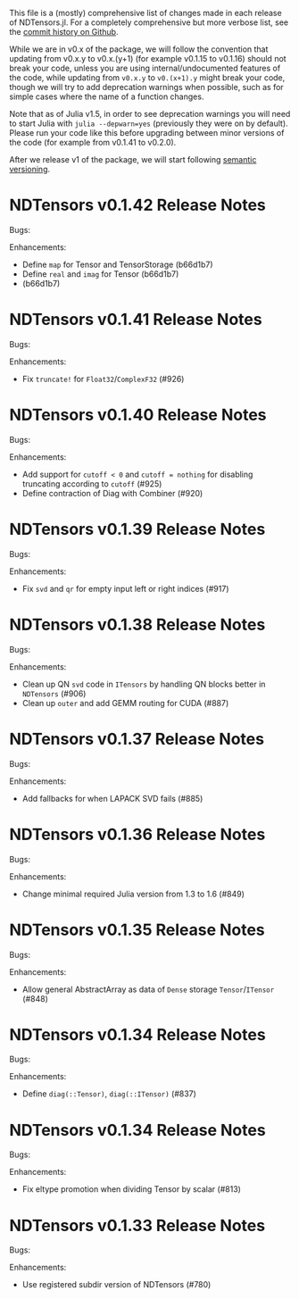 This file is a (mostly) comprehensive list of changes made in each release of NDTensors.jl. For a completely comprehensive but more verbose list, see the [commit history on Github](https://github.com/ITensor/ITensors.jl/commits/main/NDTensors).

While we are in v0.x of the package, we will follow the convention that updating from v0.x.y to v0.x.(y+1) (for example v0.1.15 to v0.1.16) should not break your code, unless you are using internal/undocumented features of the code, while updating from `v0.x.y` to `v0.(x+1).y` might break your code, though we will try to add deprecation warnings when possible, such as for simple cases where the name of a function changes.

Note that as of Julia v1.5, in order to see deprecation warnings you will need to start Julia with `julia --depwarn=yes` (previously they were on by default). Please run your code like this before upgrading between minor versions of the code (for example from v0.1.41 to v0.2.0).

After we release v1 of the package, we will start following [semantic versioning](https://semver.org).

NDTensors v0.1.42 Release Notes
===============================

Bugs:

Enhancements:

- Define `map` for Tensor and TensorStorage (b66d1b7)
- Define `real` and `imag` for Tensor (b66d1b7)
-  (b66d1b7)

NDTensors v0.1.41 Release Notes
===============================

Bugs:

Enhancements:

- Fix `truncate!` for `Float32`/`ComplexF32` (#926)

NDTensors v0.1.40 Release Notes
===============================

Bugs:

Enhancements:

- Add support for `cutoff < 0` and `cutoff = nothing` for disabling truncating according to `cutoff` (#925)
- Define contraction of Diag with Combiner (#920)

NDTensors v0.1.39 Release Notes
===============================

Bugs:

Enhancements:

- Fix `svd` and `qr` for empty input left or right indices (#917)

NDTensors v0.1.38 Release Notes
===============================

Bugs:

Enhancements:

- Clean up QN `svd` code in `ITensors` by handling QN blocks better in `NDTensors` (#906)
- Clean up `outer` and add GEMM routing for CUDA (#887)

NDTensors v0.1.37 Release Notes
===============================

Bugs:

Enhancements:

- Add fallbacks for when LAPACK SVD fails (#885)

NDTensors v0.1.36 Release Notes
===============================

Bugs:

Enhancements:

- Change minimal required Julia version from 1.3 to 1.6 (#849)

NDTensors v0.1.35 Release Notes
===============================

Bugs:

Enhancements:

- Allow general AbstractArray as data of `Dense` storage `Tensor`/`ITensor` (#848)

NDTensors v0.1.34 Release Notes
===============================

Bugs:

Enhancements:

- Define `diag(::Tensor)`, `diag(::ITensor)` (#837) 

NDTensors v0.1.34 Release Notes
===============================

Bugs:

Enhancements:

- Fix eltype promotion when dividing Tensor by scalar (#813)

NDTensors v0.1.33 Release Notes
===============================

Bugs:

Enhancements:

- Use registered subdir version of NDTensors (#780)
